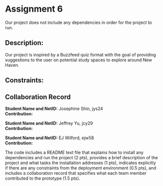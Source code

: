 # Assignment 6

Our project does not include any dependencies in order for the project to run.

## Description:

Our project is inspired by a Buzzfeed quiz format with the goal of providing suggestions to the user on potential study spaces to explore around New Haven. 

## Constraints: 

## Collaboration Record

**Student Name and NetID:** Josephine Shin, jys24\
**Contribution:** 

**Student Name and NetID:** Jeffrey Yu, jcy29\
**Contribution:** 

**Student Name and NetID:** EJ Wilford, ejw58\
**Contribution:** 

The code includes a README text file that explains how to install any dependencies and run the project (2 pts), provides a brief description of the project and what tasks the installation addresses (1 pts), indicates explicitly if there are any constraints from the deployment environment (0.5 pts), and includes a collaboration record that specifies what each team member contributed to the prototype (1.5 pts).

